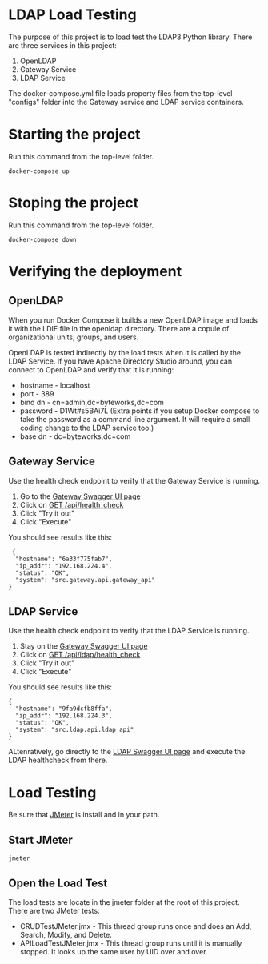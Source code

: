 # LDAP Load Testing

The purpose of this project is to load test the LDAP3 Python library. There are three services in this project:

1) OpenLDAP
1) Gateway Service
1) LDAP Service

The docker-compose.yml file loads property files from the top-level "configs" folder into the Gateway service and LDAP service containers.

# Starting the project

Run this command from the top-level folder.

```
docker-compose up
```

# Stoping the project
Run this command from the top-level folder.

```
docker-compose down
```

# Verifying the deployment

## OpenLDAP

When you run Docker Compose it builds a new OpenLDAP image and loads it with the LDIF file in the openldap directory. There are a copule of organizational units, groups, and users.

OpenLDAP is tested indirectly by the load tests when it is called by the LDAP Service. If you have Apache Directory Studio around, you can connect to OpenLDAP and verify that it is running:

* hostname - localhost
* port - 389
* bind dn - cn=admin,dc=byteworks,dc=com
* password - D1Wt#s5BAi7L (Extra points if you setup Docker compose to take the password as a command line argument. It will require a small coding change to the LDAP service too.)
* base dn - dc=byteworks,dc=com

## Gateway Service

Use the health check endpoint to verify that the Gateway Service is running.

 1) Go to the [Gateway Swagger UI page ](http://localhost:5000/api/docs/#/)
 2) Click on [GET /api/health_check](http://localhost:5000/api/docs/#/default/get_api_health_check)
 3) Click "Try it out"
 4) Click "Execute"

 You should see results like this:
```
 {
  "hostname": "6a33f775fab7",
  "ip_addr": "192.168.224.4",
  "status": "OK",
  "system": "src.gateway.api.gateway_api"
}
```

## LDAP Service

Use the health check endpoint to verify that the LDAP Service is running.

1) Stay on the [Gateway Swagger UI page ](http://localhost:5000/api/docs/#/)
2) Click on [GET /api​/ldap​/health_check](http://localhost:5000/api/docs/#/default/get_api_ldap_health_check)
3) Click "Try it out"
4) Click "Execute"

You should see results like this:
```
{
  "hostname": "9fa9dcfb8ffa",
  "ip_addr": "192.168.224.3",
  "status": "OK",
  "system": "src.ldap.api.ldap_api"
}
```

ALtenratively, go directly to the [LDAP Swagger UI page](http://localhost:5002/api/docs/#/default/get_api_health_check) and execute the LDAP healthcheck from there.


# Load Testing

Be sure that [JMeter](https://jmeter.apache.org/download_jmeter.cgi) is install and in your path.

## Start JMeter

```
jmeter
```

## Open the Load Test

The load tests are locate in the jmeter folder at the root of this project. There are two JMeter tests:

* CRUDTestJMeter.jmx - This thread group runs once and does an Add, Search, Modify, and Delete.
* APILoadTestJMeter.jmx - This thread group runs until it is manually stopped. It looks up the same user by UID over and over.
